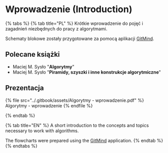 # Wprowadzenie (Introduction)

{% tabs %}
{% tab title="PL" %}
Krótkie wprowadzenie do pojęć i zagadnień niezbędnych do pracy z algorytmami.

Schematy blokowe zostały przygotowane za pomocą aplikacji [GitMind](https://gitmind.com).

## Polecane książki

* Maciej M. Sysło "**Algorytmy**"
* Maciej M. Sysło "**Piramidy, szyszki i inne konstrukcje algorytmiczne**"

## Prezentacja

{% file src="../.gitbook/assets/Algorytmy - wprowadzenie.pdf" %}
Algorytmy - wprowadzenie
{% endfile %}


{% endtab %}

{% tab title="EN" %}
A short introduction to the concepts and topics necessary to work with algorithms. 

The flowcharts were prepared using the [GitMind](https://gitmind.com) application.
{% endtab %}
{% endtabs %}

